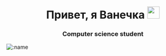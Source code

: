 <h1 align="center">Привет, я Ванечка 
<img src="https://github.com/blackcater/blackcater/raw/main/images/Hi.gif" height="32"/></h1>
<h3 align="center">Computer science student</h3>

![:name](https://count.getloli.com/get/@:name)

